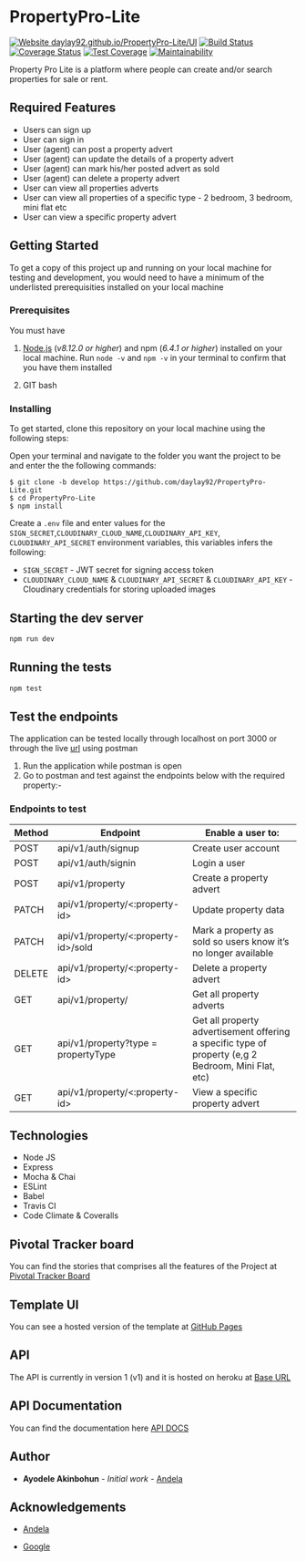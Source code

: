 # PropertyPro-Lite
[![Website daylay92.github.io/PropertyPro-Lite/UI](https://img.shields.io/website-up-down-green-red/https/daylay92.github.io/PropertyPro-Lite/UI.svg)](https://daylay92.github.io/PropertyPro-Lite/UI/)
[![Build Status](https://travis-ci.org/daylay92/PropertyPro-Lite.svg?branch=develop)](https://travis-ci.org/daylay92/PropertyPro-Lite)
[![Coverage Status](https://coveralls.io/repos/github/daylay92/PropertyPro-Lite/badge.svg?branch=develop)](https://coveralls.io/github/daylay92/PropertyPro-Lite?branch=develop)
[![Test Coverage](https://api.codeclimate.com/v1/badges/b0434f953d7534ab7c6d/test_coverage)](https://codeclimate.com/github/daylay92/PropertyPro-Lite/test_coverage)
[![Maintainability](https://api.codeclimate.com/v1/badges/b0434f953d7534ab7c6d/maintainability)](https://codeclimate.com/github/daylay92/PropertyPro-Lite/maintainability)


Property Pro Lite is a platform where people can create and/or search properties for sale or rent.

## Required Features

- Users can sign up
- User can sign in
- User (agent) can post a property advert
- User (agent) can update the details of a property advert
- User (agent) can mark his/her posted advert as sold
- User (agent) can delete a property advert
- User can view all properties adverts
- User can view all properties of a specific type - 2 bedroom, 3 bedroom, mini flat etc
- User can view a specific property advert

## Getting Started

To get a copy of this project up and running on your local machine for testing and development, you would need to have a minimum of the underlisted prerequisities installed on your local machine

### Prerequisites

You must have

1. [Node.js](https://nodejs.org/) (_v8.12.0 or higher_) and npm (_6.4.1 or higher_) installed on your local machine. Run `node -v` and `npm -v` in your terminal to confirm that you have them installed

2. GIT bash

### Installing

To get started, clone this repository on your local machine using the following steps:

Open your terminal and navigate to the folder you want the project to be and enter the the following commands:

```
$ git clone -b develop https://github.com/daylay92/PropertyPro-Lite.git
$ cd PropertyPro-Lite
$ npm install
```

Create a `.env` file and enter values for the `SIGN_SECRET`,`CLOUDINARY_CLOUD_NAME`,`CLOUDINARY_API_KEY`,  `CLOUDINARY_API_SECRET` environment variables, this variables infers the following: 

- `SIGN_SECRET` -  JWT secret for signing access token
- `CLOUDINARY_CLOUD_NAME` & `CLOUDINARY_API_SECRET` & `CLOUDINARY_API_KEY` -  Cloudinary credentials for storing uploaded images

## Starting the dev server

```bash
npm run dev
```

## Running the tests

```bash
npm test
```
## Test the endpoints

The application can be tested locally through localhost on port 3000 or through the live [url](https://propertypro-l-ite.herokuapp.com/) using postman

1. Run the application while postman is open
2. Go to postman and test against the endpoints below with the required property:-

### Endpoints to test

Method        | Endpoint      | Enable a user to: |
------------- | ------------- | ---------------
POST  | api/v1/auth/signup  | Create user account  |
POST  | api/v1/auth/signin  | Login a user |
POST  | api/v1/property  | Create a property advert |
PATCH  | api/v1/property/<:property-id>  | Update property data |
PATCH  | api/v1/property/<:property-id>/sold  | Mark a property as sold so users know it’s no longer available |
DELETE  | api/v1/property/<:property-id>  | Delete a property advert |
GET  | api/v1/property/ | Get all property adverts |
GET  | api/v1/property?type =​ propertyType  | Get all property advertisement offering a specific type of property (e,g 2 Bedroom, Mini Flat, etc) |
GET  | api/v1/property/<:property-id>  | View a specific property advert |


## Technologies

- Node JS
- Express
- Mocha & Chai
- ESLint
- Babel
- Travis CI
- Code Climate & Coveralls

## Pivotal Tracker board
You can find the stories that comprises all the features of the Project at [Pivotal Tracker Board](https://www.pivotaltracker.com/n/projects/2354238)


## Template UI

You can see a hosted version of the template at [GitHub Pages](http://daylay92.github.io/PropertyPro-Lite/UI/)

## API

The API is currently in version 1 (v1) and it is hosted on heroku at [Base URL](https://propertypro-l-ite.herokuapp.com/api/v1/)

## API Documentation
You can find the documentation here [API DOCS](https://propertypro-l-ite.herokuapp.com/api/v1/api-docs)

## Author

- **Ayodele Akinbohun** - _Initial work_ - [Andela](https://andela.com/)


## Acknowledgements

* [Andela](https://andela.com/)

* [Google](https://google.com/)

